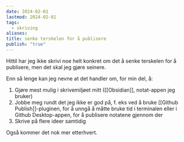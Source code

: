 ```yaml
---
date: 2024-02-01
lastmod: 2024-02-01
tags:
  - skriving
aliases: 
title: senke terskelen for å publisere
publish: "true"
---
```

Hittil har jeg ikke skrivi noe helt konkret om det å senke terskelen for å publisere, men det skal jeg gjøre seinere.

Enn så lenge kan jeg nevne at det handler om, for min del, å:
1. Gjøre mest mulig i skrivemiljøet mitt ([[Obsidian]], notat-appen jeg bruker)
2. Jobbe meg rundt det jeg ikke er god på, f. eks ved å bruke [[Github Publish]]-pluginen, for å unngå å måtte bruke tid i terminalen eller i Github Desktop-appen, for å publisere notatene gjennom der
3. Skrive på flere ideer samtidig

Også kommer det nok mer etterhvert.
